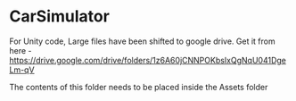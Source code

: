 # CarSimulator

For Unity code, Large files have been shifted to google drive. Get it from here - https://drive.google.com/drive/folders/1z6A60jCNNPOKbsIxQgNqU041DgeLm-qV

The contents of this folder needs to be placed inside the Assets folder
